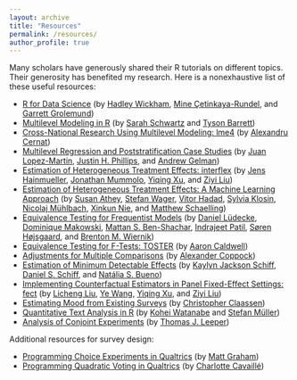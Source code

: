 ```yaml
---
layout: archive
title: "Resources"
permalink: /resources/
author_profile: true
---
```


Many scholars have generously shared their R tutorials on different topics. Their generosity has benefited my research. Here is a nonexhaustive list of these useful resources:
  * [R for Data Science](https://r4ds.had.co.nz) (by [Hadley Wickham](https://hadley.nz), [Mine Çetinkaya-Rundel](https://mine-cr.com), and [Garrett Grolemund](https://www.linkedin.com/in/garrett-grolemund-49328411))
  * [Multilevel Modeling in R](https://cehs-research.github.io/eBook_multilevel) (by [Sarah Schwartz](http://www.sarahschwartzstats.com) and [Tyson Barrett](https://tysonbarrett.com))
  * [Cross-National Research Using Multilevel Modeling: lme4](https://www.alexcernat.com/cross-national-research-using-multilevel-model-in-r) (by [Alexandru Cernat](https://www.alexcernat.com))
  * [Multilevel Regression and Poststratification Case Studies](https://bookdown.org/jl5522/MRP-case-studies) (by [Juan Lopez-Martin](https://www.linkedin.com/in/juan-lopez-martin-9a96a91b8), [Justin H. Phillips](http://www.columbia.edu/~jhp2121), and [Andrew Gelman](http://www.stat.columbia.edu/~gelman))
  * [Estimation of Heterogeneous Treatment Effects: interflex](https://yiqingxu.org/packages/interflex/index.html) (by [Jens Hainmueller](https://web.stanford.edu/~jhain), [Jonathan Mummolo](https://scholar.princeton.edu/jmummolo/home), [Yiqing Xu](https://yiqingxu.org), and [Ziyi Liu](https://github.com/lzy318))
  * [Estimation of Heterogeneous Treatment Effects: A Machine Learning Approach](https://gsbdbi.github.io/ml_tutorial/hte_tutorial/hte_tutorial.html) (by [Susan Athey](https://athey.people.stanford.edu), [Stefan Wager](https://web.stanford.edu/~swager), [Vitor Hadad](https://halflearned.com), [Sylvia Klosin](https://github.com/klosins), [Nicolaj Mühlbach](https://github.com/muhlbach), [Xinkun Nie](http://web.stanford.edu/~xinkun), and [Matthew Schaelling](https://www.linkedin.com/in/matthewschaelling))
  * [Equivalence Testing for Frequentist Models](https://easystats.github.io/parameters/reference/equivalence_test.lm.html) (by [Daniel Lüdecke](https://github.com/strengejacke), [Dominique Makowski](https://dominiquemakowski.github.io), [Mattan S. Ben-Shachar](https://github.com/mattansb), [Indrajeet Patil](https://sites.google.com/site/indrajeetspatilmorality), [Søren Højsgaard](https://people.math.aau.dk/~sorenh), and [Brenton M. Wiernik](https://wiernik.org))
  * [Equivalence Testing for F-Tests: TOSTER](https://aaroncaldwell.us/TOSTERpkg/articles/the_ftestTOSTER.html) (by [Aaron Caldwell](https://aaroncaldwell.us))
  * [Adjustments for Multiple Comparisons](https://egap.org/resource/10-things-to-know-about-multiple-comparisons) (by [Alexander Coppock](https://alexandercoppock.com))
  * [Estimation of Minimum Detectable Effects](https://egap.org/resource/10-things-to-know-about-pilot-studies) (by [Kaylyn Jackson Schiff](https://www.kaylynjacksonschiff.com), [Daniel S. Schiff](https://danielschiff.com), and [Natália S. Bueno](http://nataliabueno.github.io))
  * [Implementing Counterfactual Estimators in Panel Fixed-Effect Settings: fect](https://yiqingxu.org/packages/fect/articles/tutorial.html) (by [Licheng Liu](https://www.linkedin.com/in/licheng-liu-659a23220), [Ye Wang](https://www.yewang-polisci.com), [Yiqing Xu](https://yiqingxu.org), and [Ziyi Liu](https://github.com/lzy318))
  * [Estimating Mood from Existing Surveys](http://chrisclaassen.com/estimating-mood.html) (by [Christopher Claassen](http://chrisclaassen.com))
  * [Quantitative Text Analysis in R](https://tutorials.quanteda.io) (by [Kohei Watanabe](http://koheiw.net) and [Stefan Müller](https://muellerstefan.net))
  * [Analysis of Conjoint Experiments](https://cran.r-project.org/web/packages/cregg/vignettes/Introduction.html) (by [Thomas J. Leeper](https://thomasleeper.com))
  
Additional resources for survey design:
  * [Programming Choice Experiments in Qualtrics](https://m-graham.com/resources/conjoint%20how-to.pdf) (by [Matt Graham](https://m-graham.com/index.html))
  * [Programming Quadratic Voting in Qualtrics](https://charlottecavaille.wordpress.com/qvsr) (by [Charlotte Cavaillé](https://charlottecavaille.wordpress.com))

